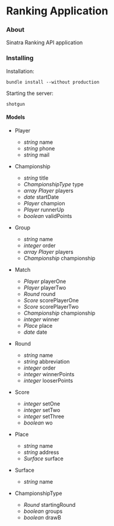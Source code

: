 # Ranking Application

### About

Sinatra Ranking API application

### Installing

Installation:

    bundle install --without production

Starting the server:

    shotgun

#### Models

* Player
    * *string* name
    * *string* phone
    * *string* mail

* Championship
    * *string* title
    * *ChampionshipType* type
    * *array Player* players
    * *date* startDate
    * *Player* champion
    * *Player* runnerUp
    * *boolean* validPoints

* Group
    * *string* name
    * *integer* order
    * *array Player* players
    * *Championship* championship

* Match
    * *Player* playerOne
    * *Player* playerTwo
    * *Round* round
    * *Score* scorePlayerOne
    * *Score* scorePlayerTwo
    * *Championship* championship
    * *integer* winner
    * *Place* place
    * *date* date

* Round
    * *string* name
    * *string* abbreviation
    * *integer* order
    * *integer* winnerPoints
    * *integer* looserPoints

* Score
    * *integer* setOne
    * *integer* setTwo
    * *integer* setThree
    * *boolean* wo

* Place
    * *string* name
    * *string* address
    * *Surface* surface

* Surface
    * *string* name

* ChampionshipType
    * *Round* startingRound
    * *boolean* groups
    * *boolean* drawB
